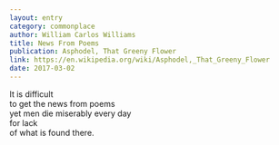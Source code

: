 ```yaml
---
layout: entry
category: commonplace
author: William Carlos Williams
title: News From Poems
publication: Asphodel, That Greeny Flower
link: https://en.wikipedia.org/wiki/Asphodel,_That_Greeny_Flower
date: 2017-03-02
---
```


It is difficult
<br>to get the news from poems
<br>     yet men die miserably every day
<br>          for lack
<br>of what is found there.